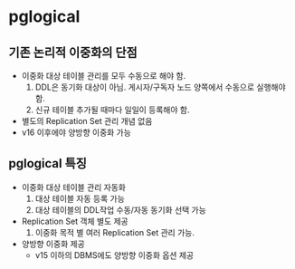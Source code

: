 # pglogical

## 기존 논리적 이중화의 단점
- 이중화 대상 테이블 관리를 모두 수동으로 해야 함.
  1. DDL은 동기화 대상이 아님. 게시자/구독자 노드 양쪽에서 수동으로 실행해야 함.
  2. 신규 테이블 추가될 때마다 일일이 등록해야 함.
- 별도의 Replication Set 관리 개념 없음
- v16 이후에야 양방향 이중화 가능

## pglogical 특징
- 이중화 대상 테이블 관리 자동화
  1. 대상 테이블 자동 등록 가능
  2. 대상 테이블의 DDL작업 수동/자동 동기화 선택 가능
- Replication Set 객체 별도 제공
  1. 이중화 목적 별 여러 Replication Set 관리 가능.
- 양방향 이중화 제공
  - v15 이하의 DBMS에도 양방향 이중화 옵션 제공
